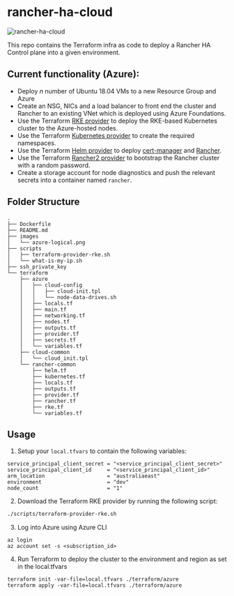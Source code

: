 # rancher-ha-cloud

![rancher-ha-cloud](https://github.com/ArkoseLabs/rancher-ha-cloud/workflows/rancher-ha-cloud/badge.svg?branch=master)

This repo contains the Terraform infra as code to deploy a Rancher HA Control plane into a given environment.

## Current functionality (Azure):
- Deploy *n* number of Ubuntu 18.04 VMs to a new Resource Group and Azure
- Create an NSG, NICs and a load balancer to front end the cluster and Rancher to an existing VNet which is deployed using Azure Foundations.
- Use the Terraform [RKE provider](https://github.com/rancher/terraform-provider-rke) to deploy the RKE-based Kubernetes cluster to the Azure-hosted nodes.
- Use the Terraform [Kubernetes provider](https://www.terraform.io/docs/providers/kubernetes/index.html) to create the required namespaces.
- Use the Terraform [Helm provider](https://www.terraform.io/docs/providers/helm/index.html) to deploy [cert-manager](https://cert-manager.io/docs/) and [Rancher](https://rancher.com/).
- Use the Terraform [Rancher2 provider](https://www.terraform.io/docs/providers/rancher2/index.html) to bootstrap the Rancher cluster with a random password.
- Create a storage account for node diagnostics and push the relevant secrets into a container named `rancher`.

## Folder Structure

```
.
├── Dockerfile
├── README.md
├── images
│   └── azure-logical.png
├── scripts
│   ├── terraform-provider-rke.sh
│   └── what-is-my-ip.sh
├── ssh_private_key
└── terraform
    ├── azure
    │   ├── cloud-config
    │   │   ├── cloud-init.tpl
    │   │   └── node-data-drives.sh
    │   ├── locals.tf
    │   ├── main.tf
    │   ├── networking.tf
    │   ├── nodes.tf
    │   ├── outputs.tf
    │   ├── provider.tf
    │   ├── secrets.tf
    │   └── variables.tf
    ├── cloud-common
    │   └── cloud_init.tpl
    └── rancher-common
        ├── helm.tf
        ├── kubernetes.tf
        ├── locals.tf
        ├── outputs.tf
        ├── provider.tf
        ├── rancher.tf
        ├── rke.tf
        └── variables.tf
```

## Usage
1) Setup your `local.tfvars` to contain the following variables:
```
service_principal_client_secret = "<service_principal_client_secret>"
service_principal_client_id     = "<service_principal_client_id>"
arm_location                    = "australiaeast"
environment                     = "dev"
node_count                      = "1"
```
2. Download the Terraform RKE provider by running the following script:
```sh
./scripts/terraform-provider-rke.sh
```
3. Log into Azure using Azure CLI
```
az login
az account set -s <subscription_id>
```
4. Run Terraform to deploy the cluster to the environment and region as set in the local.tfvars
```
terraform init -var-file=local.tfvars ./terraform/azure
terraform apply -var-file=local.tfvars ./terraform/azure
```